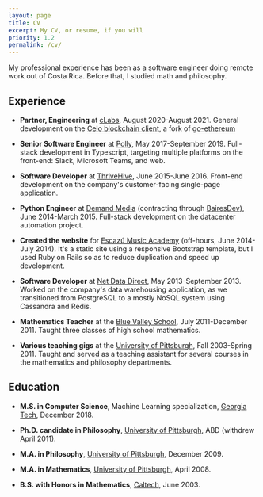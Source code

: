 ```yaml
---
layout: page
title: CV
excerpt: My CV, or resume, if you will
priority: 1.2
permalink: /cv/
---
```


My professional experience has been as a software engineer doing remote work out of Costa Rica.  Before that, I studied math and philosophy.
    
## Experience

* **Partner, Engineering** at [cLabs](https://celo.org), August 2020-August 2021.
General development on the [Celo blockchain client](https://github.com/celo-org/celo-blockchain), a fork of [go-ethereum](https://github.com/ethereum/go-ethereum)

* **Senior Software Engineer** at [Polly](https://polly.ai), May 2017-September 2019.
Full-stack development in Typescript, targeting multiple platforms on the front-end: Slack, Microsoft Teams, and web.


* **Software Developer** at [ThriveHive](http://thrivehive.com), June 2015-June 2016.  Front-end development
on the company's customer-facing single-page application.

* **Python Engineer** at [Demand Media](http://www.demandmedia.com) (contracting through 
[BairesDev](http://bairesdev.com)), June 2014-March 2015.  Full-stack development on the datacenter automation
project.

* **Created the website** for [Escazú Music Academy](http://www.escazumusic.com) (off-hours, June 2014-July 2014).  It's a static
site using a responsive Bootstrap template, but I used Ruby on Rails so as to reduce duplication and speed up 
development.

* **Software Developer** at [Net Data Direct](http://netdatadirect.com), May 2013-September 2013.  Worked on the 
company's data warehousing application, as we transitioned from PostgreSQL to a mostly NoSQL system using Cassandra and
Redis.

* **Mathematics Teacher** at the [Blue Valley School](http://www.bluevalley.ed.cr/), July 2011-December 2011.  Taught
three classes of high school mathematics.

* **Various teaching gigs** at the [University of Pittsburgh](https://www.pitt.edu), Fall 2003-Spring 2011.  Taught and served as a teaching
assistant for several courses in the mathematics and philosophy departments. 

## Education

* **M.S. in Computer Science**, Machine Learning specialization, [Georgia Tech](https://gatech.edu), December 2018.

* **Ph.D. candidate in Philosophy**, [University of Pittsburgh](https://www.pitt.edu), ABD (withdrew April 2011).

* **M.A. in Philosophy**, [University of Pittsburgh](https://www.pitt.edu), December 2009.

* **M.A. in Mathematics**, [University of Pittsburgh](https://www.pitt.edu), April 2008.

* **B.S. with Honors in Mathematics**, [Caltech](https://www.caltech.edu), June 2003.
